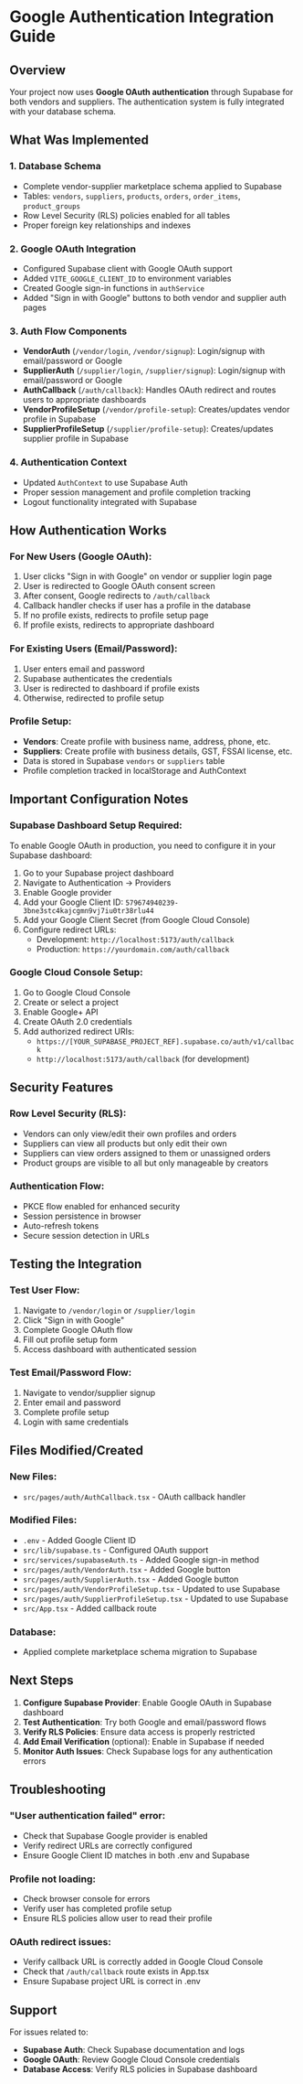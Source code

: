 # Google Authentication Integration Guide

## Overview
Your project now uses **Google OAuth authentication** through Supabase for both vendors and suppliers. The authentication system is fully integrated with your database schema.

## What Was Implemented

### 1. Database Schema
- Complete vendor-supplier marketplace schema applied to Supabase
- Tables: `vendors`, `suppliers`, `products`, `orders`, `order_items`, `product_groups`
- Row Level Security (RLS) policies enabled for all tables
- Proper foreign key relationships and indexes

### 2. Google OAuth Integration
- Configured Supabase client with Google OAuth support
- Added `VITE_GOOGLE_CLIENT_ID` to environment variables
- Created Google sign-in functions in `authService`
- Added "Sign in with Google" buttons to both vendor and supplier auth pages

### 3. Auth Flow Components
- **VendorAuth** (`/vendor/login`, `/vendor/signup`): Login/signup with email/password or Google
- **SupplierAuth** (`/supplier/login`, `/supplier/signup`): Login/signup with email/password or Google
- **AuthCallback** (`/auth/callback`): Handles OAuth redirect and routes users to appropriate dashboards
- **VendorProfileSetup** (`/vendor/profile-setup`): Creates/updates vendor profile in Supabase
- **SupplierProfileSetup** (`/supplier/profile-setup`): Creates/updates supplier profile in Supabase

### 4. Authentication Context
- Updated `AuthContext` to use Supabase Auth
- Proper session management and profile completion tracking
- Logout functionality integrated with Supabase

## How Authentication Works

### For New Users (Google OAuth):
1. User clicks "Sign in with Google" on vendor or supplier login page
2. User is redirected to Google OAuth consent screen
3. After consent, Google redirects to `/auth/callback`
4. Callback handler checks if user has a profile in the database
5. If no profile exists, redirects to profile setup page
6. If profile exists, redirects to appropriate dashboard

### For Existing Users (Email/Password):
1. User enters email and password
2. Supabase authenticates the credentials
3. User is redirected to dashboard if profile exists
4. Otherwise, redirected to profile setup

### Profile Setup:
- **Vendors**: Create profile with business name, address, phone, etc.
- **Suppliers**: Create profile with business details, GST, FSSAI license, etc.
- Data is stored in Supabase `vendors` or `suppliers` table
- Profile completion tracked in localStorage and AuthContext

## Important Configuration Notes

### Supabase Dashboard Setup Required:
To enable Google OAuth in production, you need to configure it in your Supabase dashboard:

1. Go to your Supabase project dashboard
2. Navigate to Authentication → Providers
3. Enable Google provider
4. Add your Google Client ID: `579674940239-3bne3stc4kajcgmn9vj7iu0tr38rlu44`
5. Add your Google Client Secret (from Google Cloud Console)
6. Configure redirect URLs:
   - Development: `http://localhost:5173/auth/callback`
   - Production: `https://yourdomain.com/auth/callback`

### Google Cloud Console Setup:
1. Go to Google Cloud Console
2. Create or select a project
3. Enable Google+ API
4. Create OAuth 2.0 credentials
5. Add authorized redirect URIs:
   - `https://[YOUR_SUPABASE_PROJECT_REF].supabase.co/auth/v1/callback`
   - `http://localhost:5173/auth/callback` (for development)

## Security Features

### Row Level Security (RLS):
- Vendors can only view/edit their own profiles and orders
- Suppliers can view all products but only edit their own
- Suppliers can view orders assigned to them or unassigned orders
- Product groups are visible to all but only manageable by creators

### Authentication Flow:
- PKCE flow enabled for enhanced security
- Session persistence in browser
- Auto-refresh tokens
- Secure session detection in URLs

## Testing the Integration

### Test User Flow:
1. Navigate to `/vendor/login` or `/supplier/login`
2. Click "Sign in with Google"
3. Complete Google OAuth flow
4. Fill out profile setup form
5. Access dashboard with authenticated session

### Test Email/Password Flow:
1. Navigate to vendor/supplier signup
2. Enter email and password
3. Complete profile setup
4. Login with same credentials

## Files Modified/Created

### New Files:
- `src/pages/auth/AuthCallback.tsx` - OAuth callback handler

### Modified Files:
- `.env` - Added Google Client ID
- `src/lib/supabase.ts` - Configured OAuth support
- `src/services/supabaseAuth.ts` - Added Google sign-in method
- `src/pages/auth/VendorAuth.tsx` - Added Google button
- `src/pages/auth/SupplierAuth.tsx` - Added Google button
- `src/pages/auth/VendorProfileSetup.tsx` - Updated to use Supabase
- `src/pages/auth/SupplierProfileSetup.tsx` - Updated to use Supabase
- `src/App.tsx` - Added callback route

### Database:
- Applied complete marketplace schema migration to Supabase

## Next Steps

1. **Configure Supabase Provider**: Enable Google OAuth in Supabase dashboard
2. **Test Authentication**: Try both Google and email/password flows
3. **Verify RLS Policies**: Ensure data access is properly restricted
4. **Add Email Verification** (optional): Enable in Supabase if needed
5. **Monitor Auth Issues**: Check Supabase logs for any authentication errors

## Troubleshooting

### "User authentication failed" error:
- Check that Supabase Google provider is enabled
- Verify redirect URLs are correctly configured
- Ensure Google Client ID matches in both .env and Supabase

### Profile not loading:
- Check browser console for errors
- Verify user has completed profile setup
- Ensure RLS policies allow user to read their profile

### OAuth redirect issues:
- Verify callback URL is correctly added in Google Cloud Console
- Check that `/auth/callback` route exists in App.tsx
- Ensure Supabase project URL is correct in .env

## Support

For issues related to:
- **Supabase Auth**: Check Supabase documentation and logs
- **Google OAuth**: Review Google Cloud Console credentials
- **Database Access**: Verify RLS policies in Supabase dashboard
